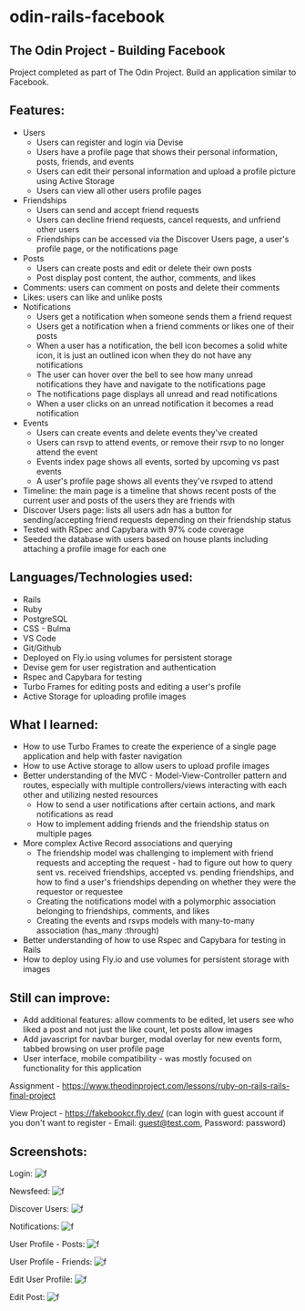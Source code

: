# odin-rails-facebook
## The Odin Project - Building Facebook

Project completed as part of The Odin Project. Build an application similar to Facebook.

## Features:
 - Users 
    - Users can register and login via Devise
    - Users have a profile page that shows their personal information, posts, friends, and events
    - Users can edit their personal information and upload a profile picture using Active Storage
    - Users can view all other users profile pages
 - Friendships
    - Users can send and accept friend requests
    - Users can decline friend requests, cancel requests, and unfriend other users
    - Friendships can be accessed via the Discover Users page, a user's profile page, or the notifications page
 - Posts
    - Users can create posts and edit or delete their own posts
    - Post display post content, the author, comments, and likes
 - Comments: users can comment on posts and delete their comments
 - Likes: users can like and unlike posts
 - Notifications
    - Users get a notification when someone sends them a friend request
    - Users get a notification when a friend comments or likes one of their posts
    - When a user has a notification, the bell icon becomes a solid white icon, it is just an outlined icon when they do not have any notifications
    - The user can hover over the bell to see how many unread notifications they have and navigate to the notifications page
    - The notifications page displays all unread and read notifications
    - When a user clicks on an unread notification it becomes a read notification
 - Events
    - Users can create events and delete events they've created
    - Users can rsvp to attend events, or remove their rsvp to no longer attend the event
    - Events index page shows all events, sorted by upcoming vs past events
    - A user's profile page shows all events they've rsvped to attend
 - Timeline: the main page is a timeline that shows recent posts of the current user and posts of the users they are friends with
 - Discover Users page: lists all users adn has a button for sending/accepting friend requests depending on their friendship status
 - Tested with RSpec and Capybara with 97% code coverage
 - Seeded the database with users based on house plants including attaching a profile image for each one

## Languages/Technologies used:
 - Rails 
 - Ruby
 - PostgreSQL
 - CSS - Bulma
 - VS Code
 - Git/Github
 - Deployed on Fly.io using volumes for persistent storage
 - Devise gem for user registration and authentication
 - Rspec and Capybara for testing
 - Turbo Frames for editing posts and editing a user's profile
 - Active Storage for uploading profile images

## What I learned:
 - How to use Turbo Frames to create the experience of a single page application and help with faster navigation 
 - How to use Active storage to allow users to upload profile images
 - Better understanding of the MVC - Model-View-Controller pattern and routes, especially with multiple controllers/views interacting with each other and utilizing nested resources
    - How to send a user notifications after certain actions, and mark notifications as read
    - How to implement adding friends and the friendship status on multiple pages
 - More complex Active Record associations and querying
    - The friendship model was challenging to implement with friend requests and accepting the request - had to figure out how to query sent vs. received friendships, accepted vs. pending friendships, and how to find a user's friendships depending on whether they were the requestor or requestee
    - Creating the notifications model with a polymorphic association belonging to friendships, comments, and likes
    - Creating the events and rsvps models with many-to-many association (has_many :through)
 - Better understanding of how to use Rspec and Capybara for testing in Rails
 - How to deploy using Fly.io and use volumes for persistent storage with images
 
## Still can improve:
 - Add additional features: allow comments to be edited, let users see who liked a post and not just the like count, let posts allow images
 - Add javascript for navbar burger, modal overlay for new events form, tabbed browsing on user profile page
 - User interface, mobile compatibility - was mostly focused on functionality for this application

Assignment - https://www.theodinproject.com/lessons/ruby-on-rails-rails-final-project

View Project - https://fakebookcr.fly.dev/ (can login with guest account if you don't want to register - Email: guest@test.com, Password: password)

## Screenshots:
Login:
![f](https://user-images.githubusercontent.com/97067689/229606815-2245b71e-71ae-42e9-a834-683eb718daaf.png)

Newsfeed:
![f](https://user-images.githubusercontent.com/97067689/229607130-39e7ad80-d422-4d87-8bb8-a1c5dfd47deb.png)

Discover Users:
![f](https://user-images.githubusercontent.com/97067689/229607259-7134bcba-2c35-4fb1-a602-c9c516bdedd4.png)

Notifications:
![f](https://user-images.githubusercontent.com/97067689/229607843-c0b6dd01-c494-450b-bd18-42540c283b10.png)

User Profile - Posts:
![f](https://user-images.githubusercontent.com/97067689/229607409-5347f7f9-0b71-408f-815d-db370414baa8.png)

User Profile - Friends:
![f](https://user-images.githubusercontent.com/97067689/229607555-cd514c19-c659-4af7-853d-be6ca03870d5.png)

Edit User Profile:
![f](https://user-images.githubusercontent.com/97067689/229607715-1f505040-fde7-4590-a80d-c652c086309c.png)

Edit Post:
![f](https://user-images.githubusercontent.com/97067689/229608021-ffa7a6cc-2a1a-4f2c-b358-b19573f40085.png)


